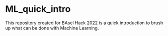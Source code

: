 # ML_quick_intro
This repository created for BAsel Hack 2022 is a quick introduction to brush up what can be done with Machine Learning.
